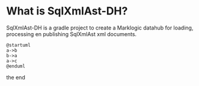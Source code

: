 
# What is SqlXmlAst-DH?

SqlXmlAst-DH is a gradle project to create a Marklogic datahub for loading, processing 
en publishing SqlXmlAst xml documents.

```plantuml
@startuml
a->b
b->a
a->c
@enduml
```

the end